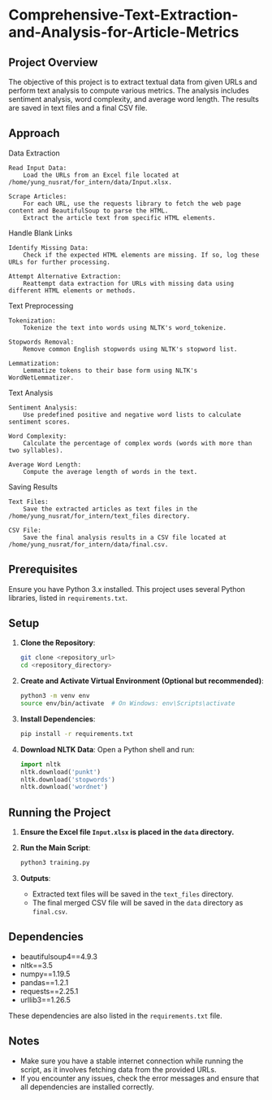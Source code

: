 # Comprehensive-Text-Extraction-and-Analysis-for-Article-Metrics

## Project Overview
The objective of this project is to extract textual data from given URLs and perform text analysis to compute various metrics. The analysis includes sentiment analysis, word complexity, and average word length. The results are saved in text files and a final CSV file.

## Approach
Data Extraction

    Read Input Data:
        Load the URLs from an Excel file located at /home/yung_nusrat/for_intern/data/Input.xlsx.

    Scrape Articles:
        For each URL, use the requests library to fetch the web page content and BeautifulSoup to parse the HTML.
        Extract the article text from specific HTML elements.

Handle Blank Links

    Identify Missing Data:
        Check if the expected HTML elements are missing. If so, log these URLs for further processing.

    Attempt Alternative Extraction:
        Reattempt data extraction for URLs with missing data using different HTML elements or methods.

Text Preprocessing

    Tokenization:
        Tokenize the text into words using NLTK's word_tokenize.

    Stopwords Removal:
        Remove common English stopwords using NLTK's stopword list.

    Lemmatization:
        Lemmatize tokens to their base form using NLTK's WordNetLemmatizer.

Text Analysis

    Sentiment Analysis:
        Use predefined positive and negative word lists to calculate sentiment scores.

    Word Complexity:
        Calculate the percentage of complex words (words with more than two syllables).

    Average Word Length:
        Compute the average length of words in the text.

Saving Results

    Text Files:
        Save the extracted articles as text files in the /home/yung_nusrat/for_intern/text_files directory.

    CSV File:
        Save the final analysis results in a CSV file located at /home/yung_nusrat/for_intern/data/final.csv.

## Prerequisites

Ensure you have Python 3.x installed. This project uses several Python libraries, listed in `requirements.txt`.

## Setup

1. **Clone the Repository**:
    ```bash
    git clone <repository_url>
    cd <repository_directory>
    ```

2. **Create and Activate Virtual Environment (Optional but recommended)**:
    ```bash
    python3 -m venv env
    source env/bin/activate  # On Windows: env\Scripts\activate
    ```

3. **Install Dependencies**:
    ```bash
    pip install -r requirements.txt
    ```

4. **Download NLTK Data**:
    Open a Python shell and run:
    ```python
    import nltk
    nltk.download('punkt')
    nltk.download('stopwords')
    nltk.download('wordnet')
    ```

## Running the Project

1. **Ensure the Excel file `Input.xlsx` is placed in the `data` directory.**

2. **Run the Main Script**:
    ```bash
    python3 training.py
    ```

3. **Outputs**:
    - Extracted text files will be saved in the `text_files` directory.
    - The final merged CSV file will be saved in the `data` directory as `final.csv`.

## Dependencies

- beautifulsoup4==4.9.3
- nltk==3.5
- numpy==1.19.5
- pandas==1.2.1
- requests==2.25.1
- urllib3==1.26.5

These dependencies are also listed in the `requirements.txt` file.

## Notes

- Make sure you have a stable internet connection while running the script, as it involves fetching data from the provided URLs.
- If you encounter any issues, check the error messages and ensure that all dependencies are installed correctly.



